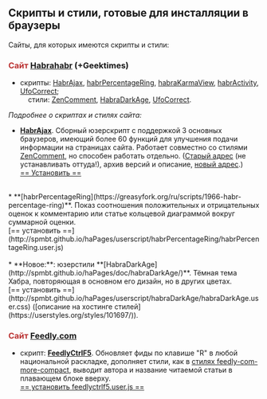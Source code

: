 ## Скрипты и стили, готовые для инсталляции в браузеры ##

Сайты, для которых имеются скрипты и стили:

### <font style="color: #bb3333">Сайт</font> [Habrahabr](http://habrahabr.ru) (+Geektimes) ###

* скрипты: [HabrAjax](http://spmbt.github.io/haPages/doc/habrAjax/), [habrPercentageRing](http://userscripts-mirror.org/scripts/show/129371), [habraKarmaView](http://userscripts-mirror.org/scripts/show/132273.html),  [habrActivity](http://userscripts-mirror.org/scripts/show/162360), [UfoCorrect](http://userscripts-mirror.org/scripts/show/397762);<br>
&nbsp;&nbsp;&nbsp;&nbsp;стили: [ZenComment](), [HabraDarkAge](), [UfoCorrect](http://userstyles.org/styles/98513/ufocorrect).

*Подробнее о скриптах и стилях сайта:*<br>

* **[HabrAjax](http://spmbt.github.io/haPages/doc/habrAjax/)**. Сборный юзерскрипт с поддержкой 3 основных браузеров, имеющий более 60 функций для улучшения подачи информации на страницах сайта. Работает совместно со стилями [ZenComment](https://userstyles.org/styles/36690/), но способен работать отдельно. ([Старый адрес](http://userscripts-mirror.org/scripts/show/121690) (не устанавливать оттуда!), архив версий и описание, [новый адрес](https://greasyfork.org/scripts/1970-habrajax).)<br>
[== Установить ==](http://spmbt.github.io/haPages/userscript/habrAjax/habrAjax.user.js)<br>
<br>
* **[habrPercentageRing](https://greasyfork.org/ru/scripts/1966-habr-percentage-ring)**. Показ соотношения положительных и отрицательных оценок к комментарию или статье кольцевой диаграммой вокруг суммарной оценки.<br>
[== установить ==](http://spmbt.github.io/haPages/userscript/habrPercentageRing/habrPercentageRing.user.js)<br>
<br>
* **Новое:**: юзерстили **[HabraDarkAge](http://spmbt.github.io/haPages/doc/habraDarkAge/)**. Тёмная тема Хабра, повторяющая в основном его дизайн, но в других цветах.<br> [== установить ==](http://spmbt.github.io/haPages/userscript/habraDarkAge/habraDarkAge.user.css) ([описание на хостинге стилей](https://userstyles.org/styles/101697/)).

### <font style="color: #bb3333">Сайт</font> [Feedly.com](http://Feedly.com) ###

* скрипт: **[FeedlyCtrlF5](https://greasyfork.org/ru/scripts/5915-feedly-partial-refresh-by-r-in-any-keyboard-layout)**. Обновляет фиды по клавише "R" в любой национальной раскладке, дополняет стили, как в [стилях feedly-com-more-compact](https://userstyles.org/styles/102580/feedly-com-more-compact), выводит автора и название читаемой статьи в плавающем блоке вверху.<br>
 [== установить feedlyсtrlf5.user.js ==](spmbt.github.io/haPages/userscript/feedlyCtrlF5/feedlyCtrlF5.user.js)


